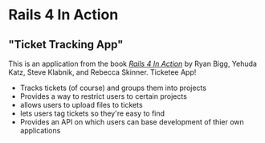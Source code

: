 # Rails 4 In Action

## "Ticket Tracking App"

This is an application from the book 
[*Rails 4 In Action*](https://www.manning.com/books/rails-4-in-action)
by Ryan Bigg, Yehuda Katz, Steve Klabnik, and Rebecca Skinner. Ticketee App!

- Tracks tickets (of course) and groups them into projects
- Provides a way to restrict users to certain projects
- allows users to upload files to tickets
- lets users tag tickets so they're easy to find
- Provides an API on which users can base development of thier own applications
